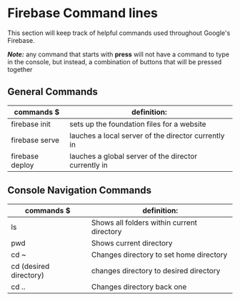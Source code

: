 # Firebase Command lines

This section will keep track of helpful commands used throughout Google's Firebase.

***Note:*** any command that starts with **press** will not have a command to type in the console, but instead, a combination of buttons that will be pressed together

## General Commands
|                commands  $                   |                   definition:                              |
|----------------------------------------------|------------------------------------------------------------|
|  firebase init                               |    sets up the foundation files for a website              |
|  firebase serve                              |    lauches a local server of the director currently in     |
|  firebase deploy                             |    lauches a global server of the director currently in    |

## Console Navigation Commands
|                commands  $                   |                           definition:                              |
|----------------------------------------------|--------------------------------------------------------------------|
|  ls                                          |    Shows all folders within current directory                      |
|  pwd                                         |    Shows current directory                                         |         
|  cd ~                                        |    Changes directory to set home directory                         |
|  cd (desired directory)                      |    changes directory to desired directory                          |
|  cd ..                                       |    Changes directory back one                                      |
